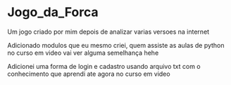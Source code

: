 # Jogo_da_Forca
Um jogo criado por mim depois de analizar varias versoes na internet

Adicionado modulos que eu mesmo criei, quem assiste as aulas de python no curso em video vai ver alguma semelhança hehe

Adicionei uma forma de login e cadastro usando arquivo txt com o conhecimento que aprendi ate agora no curso em video
